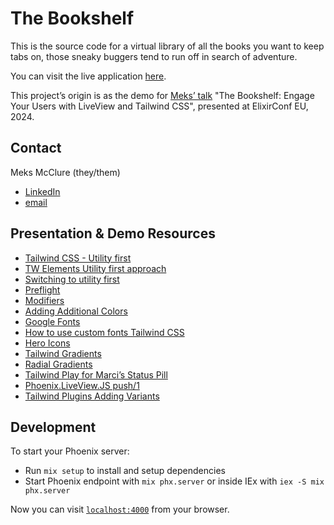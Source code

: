 # The Bookshelf

This is the source code for a virtual library of all the books you want to keep
tabs on, those sneaky buggers tend to run off in search of adventure.

You can visit the live application [here](https://bookshelf-meks.fly.dev/).

This project’s origin is as the demo for [Meks’ talk](https://www.elixirconf.eu/talks/the-bookshelf-engage-your-users-with-liveview-and-tailwind-css/)
"The Bookshelf: Engage Your Users with LiveView and Tailwind CSS", presented at
ElixirConf EU, 2024.

## Contact

Meks McClure (they/them)
* [LinkedIn](https://www.linkedin.com/in/meksmcclure/)
* [email](mmcclure0100@gmail.com)

## Presentation & Demo Resources

* [Tailwind CSS - Utility first](https://tailwindcss.com/docs/utility-first)
* [TW Elements Utility first approach](https://tw-elements.com/learn/te-foundations/tailwind-css/utility-first/)
* [Switching to utility first](https://locastic.com/blog/i-was-wrong-about-utility-first-css-and-here-is-why)
* [Preflight](https://tailwindcss.com/docs/preflight)
* [Modifiers](https://tailwindcss.com/docs/hover-focus-and-other-states#first-last-odd-and-even)
* [Adding Additional Colors](https://tailwindcss.com/docs/customizing-colors#adding-additional-colors)
* [Google Fonts](https://fonts.google.com/selection/embed)
* [How to use custom fonts Tailwind CSS](https://blog.logrocket.com/how-to-use-custom-fonts-tailwind-css/)
* [Hero Icons](https://heroicons.com/)
* [Tailwind Gradients](https://tailwindcss.com/docs/gradient-color-stops)
* [Radial Gradients](https://developer.mozilla.org/en-US/docs/Web/CSS/gradient/radial-gradient)
* [Tailwind Play for Marci’s Status Pill](https://play.tailwindcss.com/Wb1z9pfjmO)
* [Phoenix.LiveView.JS push/1](https://hexdocs.pm/phoenix_live_view/Phoenix.LiveView.JS.html#push/1)
* [Tailwind Plugins Adding Variants](https://tailwindcss.com/docs/plugins#adding-variants)

## Development

To start your Phoenix server:

  * Run `mix setup` to install and setup dependencies
  * Start Phoenix endpoint with `mix phx.server` or inside IEx with `iex -S mix phx.server`

Now you can visit [`localhost:4000`](http://localhost:4000) from your browser.
